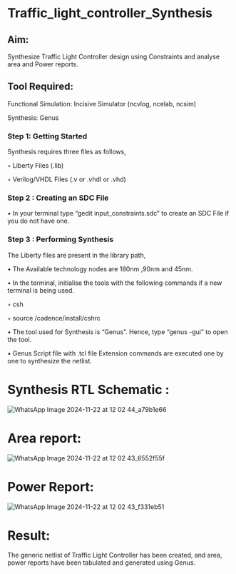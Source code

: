 # Traffic_light_controller_Synthesis

## Aim:

Synthesize Traffic Light Controller design using Constraints and analyse area and Power reports.

## Tool Required:

Functional Simulation: Incisive Simulator (ncvlog, ncelab, ncsim)

Synthesis: Genus

### Step 1: Getting Started

Synthesis requires three files as follows,

◦ Liberty Files (.lib)

◦ Verilog/VHDL Files (.v or .vhdl or .vhd)

### Step 2 : Creating an SDC File

•	In your terminal type “gedit input_constraints.sdc” to create an SDC File if you do not have one.

### Step 3 : Performing Synthesis

The Liberty files are present in the library path,

• The Available technology nodes are 180nm ,90nm and 45nm.

• In the terminal, initialise the tools with the following commands if a new terminal is being used.

◦ csh

◦ source /cadence/install/cshrc

• The tool used for Synthesis is “Genus”. Hence, type “genus -gui” to open the tool.

• Genus Script file with .tcl file Extension commands are executed one by one to synthesize the netlist.

# Synthesis RTL Schematic :
![WhatsApp Image 2024-11-22 at 12 02 44_a79b1e66](https://github.com/user-attachments/assets/ee1540a0-f849-4aa1-ba63-b01ed6092ac5)

# Area report:
![WhatsApp Image 2024-11-22 at 12 02 43_6552f55f](https://github.com/user-attachments/assets/636538a3-b627-41b7-9f73-adac0a3f9f5b)

# Power Report:
![WhatsApp Image 2024-11-22 at 12 02 43_f331eb51](https://github.com/user-attachments/assets/634c4dee-a013-4915-b585-770cc61f450e)

# Result:

The generic netlist of Traffic Light Controller has been created, and area, power reports have been tabulated and generated using Genus.
